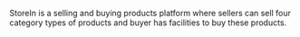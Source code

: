 StoreIn is a selling and buying products platform where sellers can sell four category types of products and buyer has facilities to buy these products.
